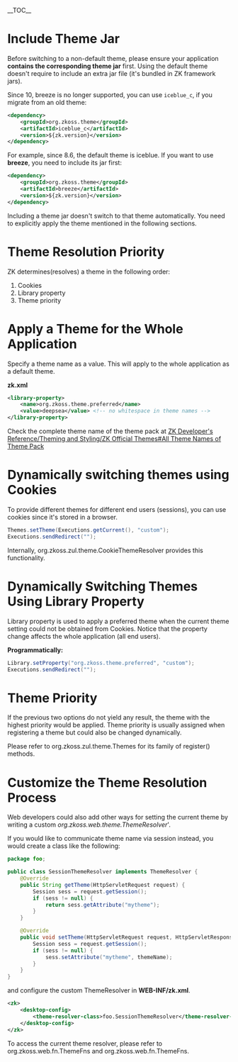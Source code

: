 \_\_TOC\_\_

# Include Theme Jar

Before switching to a non-default theme, please ensure your application
**contains the corresponding theme jar** first. Using the default theme
doesn't require to include an extra jar file (it's bundled in ZK
framework jars).

Since 10, breeze is no longer supported, you can use `iceblue_c`, if you
migrate from an old theme:

``` xml
<dependency>
    <groupId>org.zkoss.theme</groupId>
    <artifactId>iceblue_c</artifactId>
    <version>${zk.version}</version>
</dependency>
```

For example, since 8.6, the default theme is iceblue. If you want to use
**breeze**, you need to include its jar first:

``` xml
<dependency>
    <groupId>org.zkoss.theme</groupId>
    <artifactId>breeze</artifactId>
    <version>${zk.version}</version>
</dependency>
```

Including a theme jar doesn't switch to that theme automatically. You
need to explicitly apply the theme mentioned in the following sections.

# Theme Resolution Priority

ZK determines(resolves) a theme in the following order:

1.  Cookies
2.  Library property
3.  Theme priority

# Apply a Theme for the Whole Application

Specify a theme name as a value. This will apply to the whole
application as a default theme.

**zk.xml**

``` xml
<library-property>
    <name>org.zkoss.theme.preferred</name>
    <value>deepsea</value> <!-- no whitespace in theme names -->
</library-property>
```

Check the complete theme name of the theme pack at [ZK Developer's
Reference/Theming and Styling/ZK Official Themes#All Theme Names of
Theme
Pack](ZK_Developer's_Reference/Theming_and_Styling/ZK_Official_Themes#All_Theme_Names_of_Theme_Pack)

# Dynamically switching themes using Cookies

To provide different themes for different end users (sessions), you can
use cookies since it's stored in a browser.

``` java
Themes.setTheme(Executions.getCurrent(), "custom");
Executions.sendRedirect("");
```

Internally, <javadoc>org.zkoss.zul.theme.CookieThemeResolver</javadoc>
provides this functionality.

# Dynamically Switching Themes Using Library Property

Library property is used to apply a preferred theme when the current
theme setting could not be obtained from Cookies. Notice that the
property change affects the whole application (all end users).

**Programmatically:**

``` java
Library.setProperty("org.zkoss.theme.preferred", "custom");
Executions.sendRedirect("");
```

# Theme Priority

If the previous two options do not yield any result, the theme with the
highest priority would be applied. Theme priority is usually assigned
when registering a theme but could also be changed dynamically.

Please refer to <javadoc>org.zkoss.zul.theme.Themes</javadoc> for its
family of register() methods.

# Customize the Theme Resolution Process

Web developers could also add other ways for setting the current theme
by writing a custom
*<javadoc>org.zkoss.web.theme.ThemeResolver</javadoc>*'.

If you would like to communicate theme name via session instead, you
would create a class like the following:

``` java
package foo;

public class SessionThemeResolver implements ThemeResolver {
    @Override
    public String getTheme(HttpServletRequest request) {
        Session sess = request.getSession();
        if (sess != null) {
            return sess.getAttribute("mytheme");
        }
    }

    @Override
    public void setTheme(HttpServletRequest request, HttpServletResponse response, String themeName) {
        Session sess = request.getSession();
        if (sess != null) {
            sess.setAttribute("mytheme", themeName);
        }
    }
}
```

and configure the custom ThemeResolver in **WEB-INF/zk.xml**.

``` xml
<zk>
    <desktop-config>
        <theme-resolver-class>foo.SessionThemeResolver</theme-resolver-class>
    </desktop-config>
</zk>
```

To access the current theme resolver, please refer to
<javadoc class="true" method="getThemeResolver()">org.zkoss.web.fn.ThemeFns</javadoc>
and
<javadoc class="true" method="setThemeResolver(org.zkoss.web.theme.ThemeRegistry)">org.zkoss.web.fn.ThemeFns</javadoc>.
